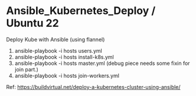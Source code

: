 # Ansible_Kubernetes_Deploy  / Ubuntu 22
Deploy Kube with Ansible (using flannel)

1. ansible-playbook -i hosts users.yml
2. ansible-playbook -i hosts install-k8s.yml
3. ansible-playbook -i hosts master.yml (debug piece needs some fixin for join part.)
4. ansible-playbook -i hosts join-workers.yml

Ref: https://buildvirtual.net/deploy-a-kubernetes-cluster-using-ansible/
